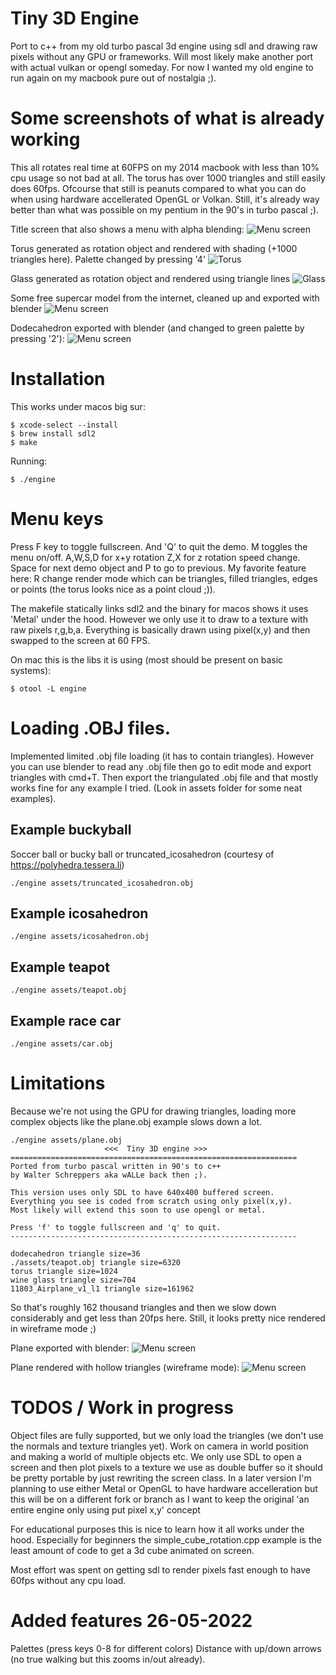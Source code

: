 # Tiny 3D Engine
Port to c++ from my old turbo pascal 3d engine using sdl and drawing raw pixels without any GPU or frameworks.
Will most likely make another port with actual vulkan or opengl someday. For now I wanted my old engine to run
again on my macbook pure out of nostalgia ;).

# Some screenshots of what is already working
This all rotates real time at 60FPS on my 2014 macbook with less than 10% cpu usage so not bad at all.
The torus has over 1000 triangles and still easily does 60fps. Ofcourse that still is peanuts compared to what you can do when using 
hardware accellerated OpenGL or Volkan. Still, it's already way better than what was possible 
on my pentium in the 90's in turbo pascal ;).

Title screen that also shows a menu with alpha blending:
![Menu screen](screens/3dlogo.png?raw=true "Simple logo drawn in 3d")

Torus generated as rotation object and rendered with shading (+1000 triangles here). Palette changed by pressing '4'
![Torus](screens/torus.png?raw=true "Torus with backface culling and shading with normals")

Glass generated as rotation object and rendered using triangle lines
![Glass](screens/rotation_generated_glass.png?raw=true "Glass generated as rotation object, rendered with hollow triangles")

Some free supercar model from the internet, cleaned up and exported with blender
![Menu screen](screens/car_object_render.png?raw=true "Detailed car object exported with blender")

Dodecahedron exported with blender (and changed to green palette by pressing '2'):
![Menu screen](screens/dodecahedron.png?raw=true "Dodecahedron")


# Installation

This works under macos big sur:
```
$ xcode-select --install
$ brew install sdl2
$ make
```

Running:

```
$ ./engine
```

# Menu keys
Press F key to toggle fullscreen. And 'Q' to quit the demo.
M toggles the menu on/off. A,W,S,D for x+y rotation Z,X for z rotation speed change.
Space for next demo object and P to go to previous.
My favorite feature here: R change render mode which can be triangles, filled triangles, edges or points (the torus looks nice as a point cloud ;)).


The makefile statically links sdl2 and the binary for macos shows it uses 'Metal' under the hood. However
we only use it to draw to a texture with raw pixels r,g,b,a. Everything is basically drawn using pixel(x,y) and then
swapped to the screen at 60 FPS.

On mac this is the libs it is using (most should be present on basic systems):
```
$ otool -L engine   
```

# Loading .OBJ files.
Implemented limited .obj file loading (it has to contain triangles). However you can use blender to read any .obj file
then go to edit mode and export triangles with cmd+T. Then export the triangulated .obj file and that mostly works fine for any
example I tried. (Look in assets folder for some neat examples).

## Example buckyball
Soccer ball or bucky ball or truncated_icosahedron (courtesy of https://polyhedra.tessera.li)
```
./engine assets/truncated_icosahedron.obj
```

## Example icosahedron
```
./engine assets/icosahedron.obj
```

## Example teapot
```
./engine assets/teapot.obj
```

## Example race car
```
./engine assets/car.obj
```

# Limitations
Because we're not using the GPU for drawing triangles, loading more complex objects like the plane.obj example slows down a lot.
```
./engine assets/plane.obj
                     <<<  Tiny 3D engine >>> 
================================================================
Ported from turbo pascal written in 90's to c++ 
by Walter Schreppers aka wALLe back then ;).

This version uses only SDL to have 640x400 buffered screen. 
Everything you see is coded from scratch using only pixel(x,y).
Most likely will extend this soon to use opengl or metal.

Press 'f' to toggle fullscreen and 'q' to quit.
----------------------------------------------------------------

dodecahedron triangle size=36
./assets/teapot.obj triangle size=6320
torus triangle size=1024
wine glass triangle size=704
11803_Airplane_v1_l1 triangle size=161962
```
So that's roughly 162 thousand triangles and then we slow down considerably and get less than 20fps here.
Still, it looks pretty nice rendered in wireframe mode ;)

Plane exported with blender:
![Menu screen](screens/plane.png?raw=true "Jet plane model")


Plane rendered with hollow triangles (wireframe mode):
![Menu screen](screens/plane_wireframe.png?raw=true "Jet plane model")



# TODOS / Work in progress
Object files are fully supported, but we only load the triangles (we don't use the normals and texture triangles yet).
Work on camera in world position and making a world of multiple objects etc.
We only use SDL to open a screen and then plot pixels to a texture we use as double buffer so it should be pretty portable by just
rewriting the screen class. In a later version I'm planning to use either Metal or OpenGL to have hardware accelleration but this will
be on a different fork or branch as I want to keep the original 'an entire engine only using put pixel x,y' concept

For educational purposes this is nice to learn how it all works under the hood. Especially for beginners the simple_cube_rotation.cpp example
is the least amount of code to get a 3d cube animated on screen.

Most effort was spent on getting sdl to render pixels fast enough to have 60fps without any cpu load.

# Added features 26-05-2022
Palettes (press keys 0-8 for different colors)
Distance with up/down arrows (no true walking but this zooms in/out already).

